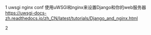 1
uwsgi nginx conf
使用uWSGI和nginx来设置Django和你的web服务器
https://uwsgi-docs-zh.readthedocs.io/zh_CN/latest/tutorials/Django_and_nginx.html

2
